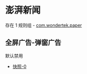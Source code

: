 # 澎湃新闻

存在 1 规则组 - [com.wondertek.paper](/src/apps/com.wondertek.paper.ts)

## 全屏广告-弹窗广告

默认禁用

- [快照-0](https://i.gkd.li/i/12899226)

